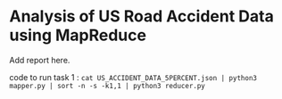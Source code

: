 # Analysis of US Road Accident Data using MapReduce
Add report here.

code to run task 1 : ```cat US_ACCIDENT_DATA_5PERCENT.json | python3 mapper.py | sort -n -s -k1,1 | python3 reducer.py```
